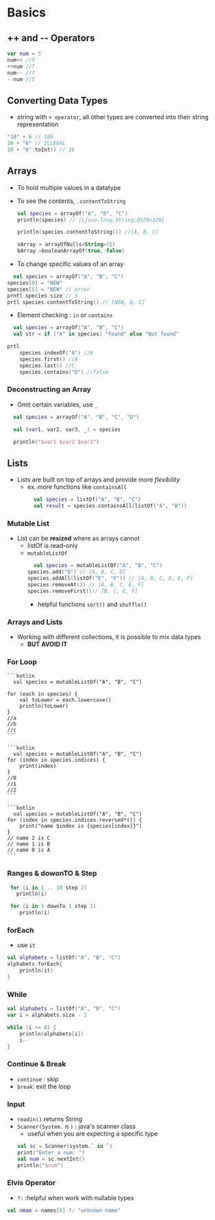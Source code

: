 # Basics

## ++ and -- Operators

```kotlin
var num = 5
num++ //5
++num //7
num-- //7
--num //5
```

## Converting Data Types

- string with `+ operator`, all other types are converted into their string representation

```kotlin
"10" + 6 // 106
10 + "6" // ILLEGAL
10 + "6".toInt() // 16
```

## Arrays

- To hold multiple values in a datatype
- To see the contents, `.contentToString`

  ```kotlin
  val species = arrayOf("A", "B", "C")
  println(species) // [Ljava.lnag.String;@129u320]

  println(species.contentToString()) //[A, B, C]
  ```

  ```kotlin
  nArray = arrayOfNulls<String>(5)
  bArray =booleanArrayOf(true, false)
  ```

- To change specific values of an array

```kotlin
  val species = arrayOf("A", "B", "C")
species[0] = "NEW"
species[5] = "NEW" // error
prntl species.size // 3
prtl species.contentToString() // [NEW, B, C]
```

- Element checking : `in` or `contains`

```kotlin
  val species = arrayOf("A", "B", "C")
  val str = if ("A" in species) "Found" else "Not found"

prtl
    species.indexOf("A") //0
    species.first() //A
    species.last() //C
    species.contains("D") //false
```

### Deconstructing an Array

- Omit certain variables, use `_`

```kotlin
  val species = arrayOf("A", "B", "C", "D")

  val (var1, var2, var3, _) = species

  println("$var1 $var2 $var3")


```

## Lists

- Lists are built on top of arrays and provide more _flexibility_
  - ex. more functions like `containsAll`
    ```kotlin
      val species = listOf("A", "B", "C")
      val result = species.containsAll(listOf("A", "B"))
    ```

### Mutable List

- List can be **resized** where as arrays cannot
  - listOf is read-only
  - `mutableListOf`
    ```kotlin
      val species = mutableListOf("A", "B", "C")
    species.add("D") // [A, B, C, D]
    species.addAll(listOf("E", "F")) // [A, B, C, D, E, F]
    species.removeAt(3) // [A, B, C, E, F]
    species.removeFirst()// [B, C, E, F]
    ```
    - helpful functions `sort()` and `shuffle()`

### Arrays and Lists

- Working with different collections, it is possible to mix data types
  - **BUT AVOID IT**

### For Loop

    ```kotlin
      val species = mutableListOf("A", "B", "C")

    for (each in species) {
        val toLower = each.lowercase()
        println(toLower)
    }
    //a
    //b
    //c
    ```

    ```kotlin
      val species = mutableListOf("A", "B", "C")
    for (index in species.indices) {
        print(index)
    }
    //0
    //1
    //2
    ```

    ```kotlin
      val species = mutableListOf("A", "B", "C")
    for (index in species.indices.reversed*()) {
        print("name $index is {species[index]}")
    }
    // name 2 is C
    // name 1 is B
    // name 0 is A
    ```

### Ranges & dowonTO & Step

```kotlin
 for (i in 1 .. 10 step 2)
   println(i)

 for (i in 3 downTo 1 step 1)
    println(i)
```

### forEach

- use `it`

```kotlin
val alphabets = listOf("A", "B", "C")
alphabets.forEach{
    println(it)
}
```

### While

```kotlin
val alphabets = listOf("A", "B", "C")
var i = alphabets.size - 1

while (i >= 0) {
    println(alphabets[i])
    i--
}

```

### Continue & Break

- `continue` : skip
- `break`: exit the loop

### Input

- `readin()` returns String
- `Scanner(System.` n `)` : java's scanner class
  - useful when you are expecting a specific type
  ```kotlin
  val sc = Scanner(system.` in `)
  print("Enter a num: ")
  val num = sc.nextInt()
  println("$num")
  ```

### Elvis Operator

- `?:` :helpful when work with nullable types

```kotlin
val nmae = names[0] ?: "unknown name"
```
